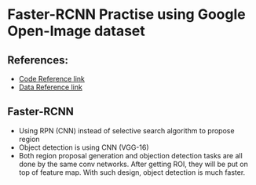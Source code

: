 # Faster-RCNN Practise using Google Open-Image dataset

## References:
* [Code Reference link](https://github.com/RockyXu66/Faster_RCNN_for_Open_Images_Dataset_Keras)
* [Data Reference link](https://www.figure-eight.com/dataset/open-images-annotated-with-bounding-boxes)

## Faster-RCNN
* Using RPN (CNN) instead of selective search algorithm to propose region 
* Object detection is using CNN (VGG-16)
* Both region proposal generation and objection detection tasks are all done by the same conv networks. After getting ROI, they will be put on top of feature map. With such design, object detection is much faster.

